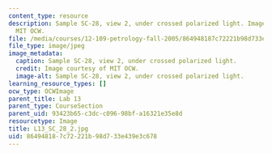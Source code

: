 ```yaml
---
content_type: resource
description: Sample SC-28, view 2, under crossed polarized light. Image courtesy of
  MIT OCW.
file: /media/courses/12-109-petrology-fall-2005/864948187c72221b98d733e439e3c678_L13_SC_28_2.jpg
file_type: image/jpeg
image_metadata:
  caption: Sample SC-28, view 2, under crossed polarized light.
  credit: Image courtesy of MIT OCW.
  image-alt: Sample SC-28, view 2, under crossed polarized light.
learning_resource_types: []
ocw_type: OCWImage
parent_title: Lab 13
parent_type: CourseSection
parent_uid: 93423b65-c3dc-c096-98bf-a16321e35e8d
resourcetype: Image
title: L13_SC_28_2.jpg
uid: 86494818-7c72-221b-98d7-33e439e3c678
---
```

